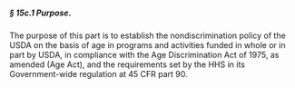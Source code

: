 ##### § 15c.1 Purpose. #####

The purpose of this part is to establish the nondiscrimination policy of the USDA on the basis of age in programs and activities funded in whole or in part by USDA, in compliance with the Age Discrimination Act of 1975, as amended (Age Act), and the requirements set by the HHS in its Government-wide regulation at 45 CFR part 90.